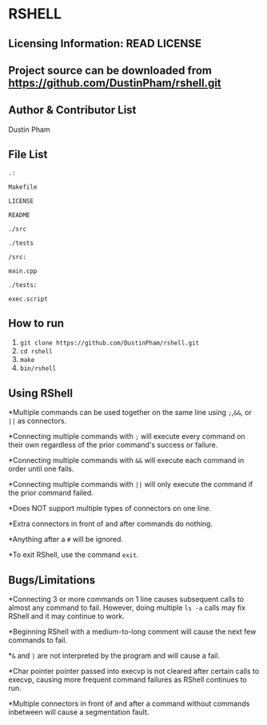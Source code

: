 RSHELL
===

Licensing Information: READ LICENSE
----
Project source can be downloaded from https://github.com/DustinPham/rshell.git
-----

Author & Contributor List
-----------
Dustin Pham

File List
---------
```
.:

Makefile

LICENSE

README

./src

./tests
```
```
/src:

main.cpp
```
```
./tests:

exec.script
```

How to run
------------
1. `git clone https://github.com/DustinPham/rshell.git`
2. `cd rshell`
3. `make`
4. `bin/rshell`

Using RShell
-------------
*Multiple commands can be used together on the same line using `;`,`&&`, or `||` as connectors.

*Connecting multiple commands with `;` will execute every command on their own regardless of the prior command's success or failure.

*Connecting multiple commands with `&&` will execute each command in order until one fails.

*Connecting multiple commands with `||` will only execute the command if the prior command failed.

*Does NOT support multiple types of connectors on one line.

*Extra connectors in front of and after commands do nothing.

*Anything after a `#` will be ignored.

*To exit RShell, use the command `exit`.

Bugs/Limitations
-----------------
*Connecting 3 or more commands on 1 line causes subsequent calls to almost any command to fail. However, doing multiple `ls -a` calls may fix RShell and it may continue to work.

*Beginning RShell with a medium-to-long comment will cause the next few commands to fail.

*`&` and `|` are not interpreted by the program and will cause a fail.

*Char pointer pointer passed into execvp is not cleared after certain calls to execvp, causing more frequent command failures as RShell continues to run.

*Multiple connectors in front of and after a command without commands inbetween will cause a segmentation fault.








